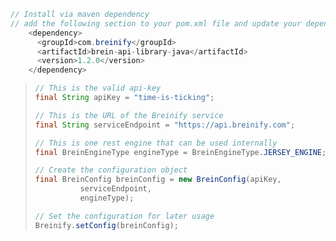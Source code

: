 >
```java
// Install via maven dependency
// add the following section to your pom.xml file and update your dependencies
    <dependency>
      <groupId>com.breinify</groupId>
      <artifactId>brein-api-library-java</artifactId>
      <version>1.2.0</version>
    </dependency>
```

> ```java
> // This is the valid api-key
> final String apiKey = "time-is-ticking";
>
> // This is the URL of the Breinify service
> final String serviceEndpoint = "https://api.breinify.com";
>
> // This is one rest engine that can be used internally
> final BreinEngineType engineType = BreinEngineType.JERSEY_ENGINE;
>
> // Create the configuration object
> final BreinConfig breinConfig = new BreinConfig(apiKey,
>           serviceEndpoint,
>           engineType);
>
> // Set the configuration for later usage
> Breinify.setConfig(breinConfig);
> ```
